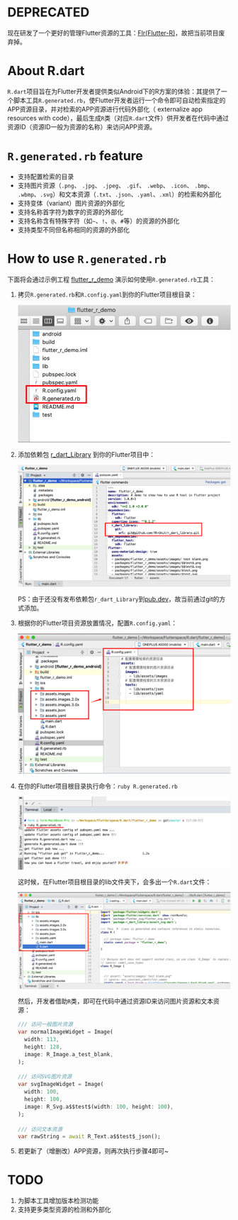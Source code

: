 # DEPRECATED
现在研发了一个更好的管理Flutter资源的工具：[Flr(Flutter-R)](https://github.com/Fly-Mix/flr-cli)，故把当前项目废弃掉。

# About R.dart
`R.dart`项目旨在为Flutter开发者提供类似Android下的R方案的体验：其提供了一个脚本工具`R.generated.rb`，使Flutter开发者运行一个命令即可自动检索指定的APP资源目录，并对检索的APP资源进行代码外部化（ externalize app resources with code），最后生成`R`类（对应`R.dart`文件）供开发者在代码中通过资源ID（资源ID一般为资源的名称）来访问APP资源。



# `R.generated.rb` feature



- 支持配置检索的目录
- 支持图片资源（`.png`、 `.jpg`、 `.jpeg`、 `.gif`、 `.webp`、 `.icon`、 `.bmp`、 `.wbmp`、`.svg`）和文本资源（`.txt`、`.json`、`.yaml`、`.xml`）的检索和外部化
- 支持变体（variant）图片资源的外部化
- 支持名称首字符为数字的资源的外部化
- 支持名称含有特殊字符（如`~`、`!`、`@`、`#`等）的资源的外部化
- 支持类型不同但名称相同的资源的外部化



# How to use `R.generated.rb`

下面将会通过示例工程 [flutter_r_demo](https://github.com/YK-Unit/R.dart/tree/master/flutter_r_demo) 演示如何使用`R.generated.rb`工具：

1. 拷贝`R.generated.rb`和`R.config.yaml`到你的Flutter项目根目录：

   ![image-20191101174818234](README_Assets/copy_r.png)

2. 添加依赖包 [r_dart_Library](https://github.com/YK-Unit/r_dart_Library) 到你的Flutter项目中：

   ![image-20191101175142788](README_Assets/add_package.png)

   

   PS：由于还没有发布依赖包`r_dart_Library`到[pub.dev](https://pub.flutter-io.cn/)，故当前通过git的方式添加。

3. 根据你的Flutter项目资源放置情况，配置`R.config.yaml`：

   ![image-20191101175634180](README_Assets/update_r_config.png)

4. 在你的Flutter项目根目录执行命令：`ruby R.generated.rb`

   ![image-20191101175944606](README_Assets/run_r.png)

   

   这时候，在Flutter项目根目录的lib文件夹下，会多出一个`R.dart`文件：

   ![image-20191103220748817](README_Assets/r.dart.png)

   

   然后，开发者借助`R`类，即可在代码中通过资源ID来访问图片资源和文本资源：

   ```dart
   /// 访问一般图片资源
   var normalImageWidget = Image(
     width: 113,
     height: 128,
     image: R_Image.a_test_blank,
   );
   
   /// 访问SVG图片资源
   var svgImageWidget = Image(
     width: 100,
     height: 100,
     image: R_Svg.a$$test$(width: 100, height: 100),
   );
   
   /// 访问文本资源
   var rawString = await R_Text.a$$test$_json();
   
   ```

   

5. 若更新了（增删改）APP资源，则再次执行步骤4即可~



# TODO

1. 为脚本工具增加版本检测功能
2. 支持更多类型资源的检测和外部化
